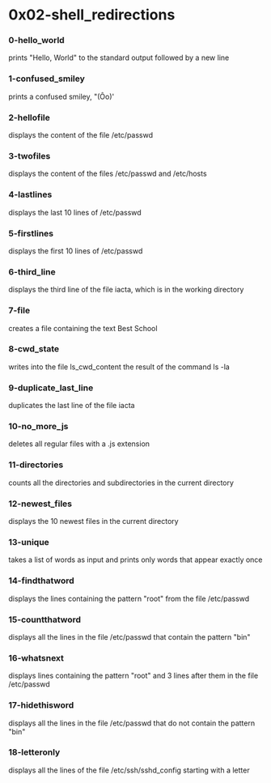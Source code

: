 # 0x02-shell_redirections

### 0-hello_world
prints "Hello, World" to the standard output followed
by a new line

### 1-confused_smiley
prints a confused smiley, "(Ôo)'

### 2-hellofile
displays the content of the file /etc/passwd

### 3-twofiles
displays the content of the files /etc/passwd and /etc/hosts

### 4-lastlines
displays the last 10 lines of /etc/passwd

### 5-firstlines
displays the first 10 lines of /etc/passwd

### 6-third_line
displays the third line of the file iacta, which is in
the working directory

### 7-file
creates a file containing the text Best School

### 8-cwd_state
writes into the file ls_cwd_content the result of the
command ls -la

### 9-duplicate_last_line
duplicates the last line of the file iacta

### 10-no_more_js
deletes all regular files with a .js extension

### 11-directories
counts all the directories and subdirectories in the current directory

### 12-newest_files
displays the 10 newest files in the current directory

### 13-unique
takes a list of words as input and prints only words that appear
exactly once

### 14-findthatword
displays the lines containing the pattern "root" from the file
/etc/passwd

### 15-countthatword
displays all the lines in the file /etc/passwd that contain the pattern "bin"

### 16-whatsnext
displays lines containing the pattern "root" and 3 lines
after them in the file /etc/passwd

### 17-hidethisword
displays all the lines in the file /etc/passwd that do not contain the
pattern "bin"

### 18-letteronly
displays all the lines of the file /etc/ssh/sshd_config starting
with a letter
